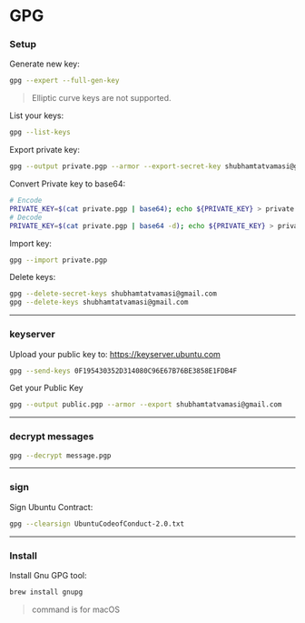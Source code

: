 # GPG

### Setup

Generate new key:
```bash
gpg --expert --full-gen-key
```
> Elliptic curve keys are not supported.

List your keys:
```bash
gpg --list-keys
```

Export private key:
```bash
gpg --output private.pgp --armor --export-secret-key shubhamtatvamasi@gmail.com
```

Convert Private key to base64:
```bash
# Encode
PRIVATE_KEY=$(cat private.pgp | base64); echo ${PRIVATE_KEY} > private.pgp
# Decode
PRIVATE_KEY=$(cat private.pgp | base64 -d); echo ${PRIVATE_KEY} > private.pgp
```

Import key:
```bash
gpg --import private.pgp
```

Delete keys:
```bash
gpg --delete-secret-keys shubhamtatvamasi@gmail.com
gpg --delete-keys shubhamtatvamasi@gmail.com
```

---

### keyserver

Upload your public key to: https://keyserver.ubuntu.com
```bash
gpg --send-keys 0F195430352D314080C96E67B76BE3858E1FDB4F
```

Get your Public Key
```bash
gpg --output public.pgp --armor --export shubhamtatvamasi@gmail.com
```
---

### decrypt messages

```bash
gpg --decrypt message.pgp
```

---

### sign

Sign Ubuntu Contract:
```bash
gpg --clearsign UbuntuCodeofConduct-2.0.txt
```

---

### Install

Install Gnu GPG tool:
```bash
brew install gnupg
```
> command is for macOS
